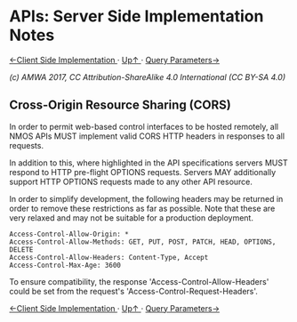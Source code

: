 # APIs: Server Side Implementation Notes
[←Client Side Implementation ](2.1._APIs_-_Client_Side_Implementation.md) · [ Up↑ ](..) · [Query Parameters→](2.3._APIs_-_Query_Parameters.md)

_(c) AMWA 2017, CC Attribution-ShareAlike 4.0 International (CC BY-SA 4.0)_

## Cross-Origin Resource Sharing (CORS)

In order to permit web-based control interfaces to be hosted remotely, all NMOS APIs MUST implement valid CORS HTTP headers in responses to all requests.

In addition to this, where highlighted in the API specifications servers MUST respond to HTTP pre-flight OPTIONS requests. Servers MAY additionally support HTTP OPTIONS requests made to any other API resource.

In order to simplify development, the following headers may be returned in order to remove these restrictions as far as possible. Note that these are very relaxed and may not be suitable for a production deployment.

```
Access-Control-Allow-Origin: *
Access-Control-Allow-Methods: GET, PUT, POST, PATCH, HEAD, OPTIONS, DELETE
Access-Control-Allow-Headers: Content-Type, Accept
Access-Control-Max-Age: 3600
```

To ensure compatibility, the response 'Access-Control-Allow-Headers' could be set from the request's 'Access-Control-Request-Headers'.

[←Client Side Implementation ](2.1._APIs_-_Client_Side_Implementation.md) · [ Up↑ ](..) · [Query Parameters→](2.3._APIs_-_Query_Parameters.md)
